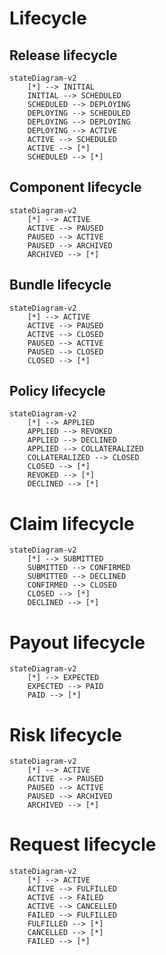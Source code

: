 # Lifecycle

## Release lifecycle

```mermaid
stateDiagram-v2
    [*] --> INITIAL
    INITIAL --> SCHEDULED
    SCHEDULED --> DEPLOYING 
    DEPLOYING --> SCHEDULED
    DEPLOYING --> DEPLOYING
    DEPLOYING --> ACTIVE
    ACTIVE --> SCHEDULED
    ACTIVE --> [*]
    SCHEDULED --> [*]
```

## Component lifecycle

```mermaid
stateDiagram-v2
    [*] --> ACTIVE
    ACTIVE --> PAUSED
    PAUSED --> ACTIVE 
    PAUSED --> ARCHIVED
    ARCHIVED --> [*]
```

## Bundle lifecycle

```mermaid
stateDiagram-v2
    [*] --> ACTIVE
    ACTIVE --> PAUSED
    ACTIVE --> CLOSED 
    PAUSED --> ACTIVE
    PAUSED --> CLOSED
    CLOSED --> [*]
```

## Policy lifecycle

```mermaid
stateDiagram-v2
    [*] --> APPLIED
    APPLIED --> REVOKED
    APPLIED --> DECLINED 
    APPLIED --> COLLATERALIZED
    COLLATERALIZED --> CLOSED
    CLOSED --> [*]
    REVOKED --> [*]
    DECLINED --> [*]
```

# Claim lifecycle

```mermaid
stateDiagram-v2
    [*] --> SUBMITTED
    SUBMITTED --> CONFIRMED
    SUBMITTED --> DECLINED
    CONFIRMED --> CLOSED
    CLOSED --> [*]
    DECLINED --> [*]
```

# Payout lifecycle

```mermaid
stateDiagram-v2
    [*] --> EXPECTED
    EXPECTED --> PAID
    PAID --> [*]
```

# Risk lifecycle

```mermaid
stateDiagram-v2
    [*] --> ACTIVE
    ACTIVE --> PAUSED
    PAUSED --> ACTIVE
    PAUSED --> ARCHIVED
    ARCHIVED --> [*]
```

# Request lifecycle

```mermaid
stateDiagram-v2
    [*] --> ACTIVE
    ACTIVE --> FULFILLED
    ACTIVE --> FAILED
    ACTIVE --> CANCELLED
    FAILED --> FULFILLED
    FULFILLED --> [*]
    CANCELLED --> [*]
    FAILED --> [*]
```
